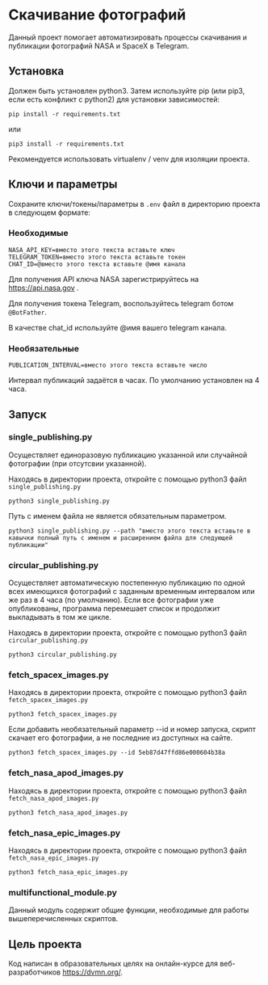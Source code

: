 # Скачивание фотографий

Данный проект помогает автоматизировать процессы скачивания и публикации фотографий NASA и SpaceX в Telegram.


## Установка

Должен быть установлен python3.
Затем используйте pip (или pip3, если есть конфликт с python2) для установки зависимостей:

```
pip install -r requirements.txt
```

или

```
pip3 install -r requirements.txt
```

Рекомендуется использовать virtualenv / venv для изоляции проекта.


## Ключи и параметры

Сохраните ключи/токены/параметры в `.env` файл в директорию проекта в следующем формате:


### Необходимые

```
NASA_API_KEY=вместо этого текста вставьте ключ
TELEGRAM_TOKEN=вместо этого текста вставьте токен
CHAT_ID=@вместо этого текста вставьте @имя канала
```

Для получения API ключа NASA зарегистрируйтесь на https://api.nasa.gov .

Для получения токена Telegram, воспользуйтесь telegram ботом `@BotFather`.

В качестве chat_id используйте @имя вашего telegram канала.


### Необязательные

```
PUBLICATION_INTERVAL=вместо этого текста вставьте число
```

Интервал публикаций задаётся в часах. По умолчанию установлен на 4 часа.


## Запуск


### single_publishing.py

Осуществляет единоразовую публикацию указанной или случайной фотографии (при отсутсвии указанной).

Находясь в директории проекта, откройте с помощью python3 файл `single_publishing.py`

```
python3 single_publishing.py
```

Путь с именем файла не является обязательным параметром.

```
python3 single_publishing.py --path "вместо этого текста вставьте в кавычки полный путь с именем и расширением файла для следующей публикации"
```


### circular_publishing.py

Осуществляет автоматическую постепенную публикацию по одной всех имеющихся фотографий с заданным временным интервалом или же раз в 4 часа (по умолчанию). Если все фотографии уже опубликованы, программа перемешает список и продолжит выкладывать в том же цикле.

Находясь в директории проекта, откройте с помощью python3 файл `circular_publishing.py`

```
python3 circular_publishing.py
```


### fetch_spacex_images.py

Находясь в директории проекта, откройте с помощью python3 файл `fetch_spacex_images.py`

```
python3 fetch_spacex_images.py
```

Если добавить необязательный параметр --id и номер запуска, скрипт скачает его фотографии, а не последние из доступных на сайте.

```
python3 fetch_spacex_images.py --id 5eb87d47ffd86e000604b38a
```


### fetch_nasa_apod_images.py

Находясь в директории проекта, откройте с помощью python3 файл `fetch_nasa_apod_images.py`

```
python3 fetch_nasa_apod_images.py
```


### fetch_nasa_epic_images.py

Находясь в директории проекта, откройте с помощью python3 файл `fetch_nasa_epic_images.py`

```
python3 fetch_nasa_epic_images.py
```


### multifunctional_module.py

Данный модуль содержит общие функции, необходимые для работы вышеперечисленных скриптов.


## Цель проекта

Код написан в образовательных целях на онлайн-курсе для веб-разработчиков https://dvmn.org/.